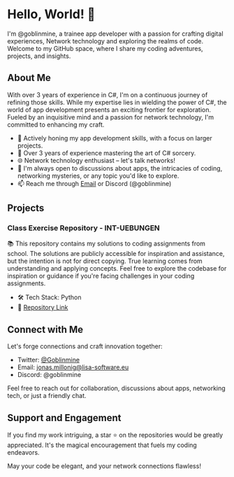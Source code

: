 # Hello, World! 👋

I'm @goblinmine, a trainee app developer with a passion for crafting digital experiences, Network technology and exploring the realms of code. Welcome to my GitHub space, where I share my coding adventures, projects, and insights.

## About Me

With over 3 years of experience in C#, I'm on a continuous journey of refining those skills. While my expertise lies in wielding the power of C#, the world of app development presents an exciting frontier for exploration. Fueled by an inquisitive mind and a passion for network technology, I'm committed to enhancing my craft.

- 🌱 Actively honing my app development skills, with a focus on larger projects.
- 💼 Over 3 years of experience mastering the art of C# sorcery.
- 🌐 Network technology enthusiast – let's talk networks!
- 💬 I'm always open to discussions about apps, the intricacies of coding, networking mysteries, or any topic you'd like to explore.
- 📫 Reach me through [Email](mailto:jonas.millonig@lisa-software.eu) or Discord (@goblinmine)

## Projects
### Class Exercise Repository - INT-UEBUNGEN
📚 This repository contains my solutions to coding assignments from school. The solutions are publicly accessible for inspiration and assistance, but the intention is not for direct copying. True learning comes from understanding and applying concepts. Feel free to explore the codebase for inspiration or guidance if you're facing challenges in your coding assignments.

- 🛠️ Tech Stack: Python
- 📎 [Repository Link](https://github.com/Goblinmine/INT-UEBUNGEN)


## Connect with Me

Let's forge connections and craft innovation together:

- Twitter: [@Goblinmine](https://twitter.com/goblinmine)
- Email: [jonas.millonig@lisa-software.eu](mailto:jonas.millonig@lisa-software.eu)
- Discord: @goblinmine

Feel free to reach out for collaboration, discussions about apps, networking tech, or just a friendly chat.

## Support and Engagement

If you find my work intriguing, a star ⭐️ on the repositories would be greatly appreciated. It's the magical encouragement that fuels my coding endeavors.

May your code be elegant, and your network connections flawless!
<!---
dev-jmillonig/dev-jmillonig is a ✨ special ✨ repository because its `README.md` (this file) appears on your GitHub profile.
You can click the Preview link to take a look at your changes.
--->
